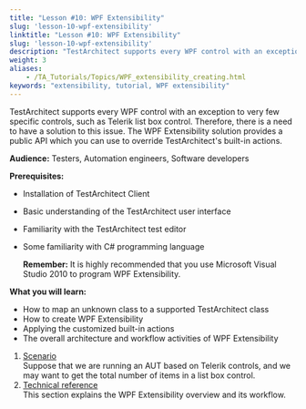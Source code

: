 ```yaml
--- 
title: "Lesson #10: WPF Extensibility"
slug: 'lesson-10-wpf-extensibility'
linktitle: "Lesson #10: WPF Extensibility"
slug: 'lesson-10-wpf-extensibility'
description: "TestArchitect supports every WPF control with an exception to very few specific controls, such as Telerik list box control. Therefore, there is a need to have a solution to this issue. The WPF ..."
weight: 3
aliases: 
    - /TA_Tutorials/Topics/WPF_extensibility_creating.html
keywords: "extensibility, tutorial, WPF extensibility"
---
```


TestArchitect supports every WPF control with an exception to very few specific controls, such as Telerik list box control. Therefore, there is a need to have a solution to this issue. The WPF Extensibility solution provides a public API which you can use to override TestArchitect's built-in actions.

**Audience:** Testers, Automation engineers, Software developers

**Prerequisites:**

-   Installation of TestArchitect Client
-   Basic understanding of the TestArchitect user interface
-   Familiarity with the TestArchitect test editor
-   Some familiarity with C\# programming language

    **Remember:** It is highly recommended that you use Microsoft Visual Studio 2010 to program WPF Extensibility.


**What you will learn:**

-   How to map an unknown class to a supported TestArchitect class
-   How to create WPF Extensibility
-   Applying the customized built-in actions
-   The overall architecture and workflow activities of WPF Extensibility

1.  [Scenario](/TA_Tutorials/Topics/WPF_extensibility_scenario.html)  
Suppose that we are running an AUT based on Telerik controls, and we may want to get the total number of items in a list box control.
2.  [Technical reference](/TA_Tutorials/Topics/WPF_extensibility_techinical_reference.html)  
This section explains the WPF Extensibility overview and its workflow.




